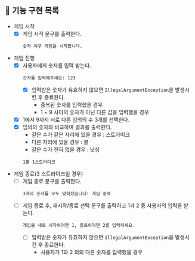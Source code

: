 ## 🌟 기능 구현 목록
- 게임 시작
  - [x] 게임 시작 문구를 출력한다.
    ```
    숫자 야구 게임을 시작합니다.
    ```
- 게임 진행
  - [x] 사용자에게 숫자를 입력 받는다.
    ```
    숫자를 입력해주세요: 123
    ```
    - [x] 입력받은 숫자가 유효하지 않으면 `IllegalArgumentException`을 발생시킨 후 종료한다.
      - 중복된 숫자를 입력했을 경우
      - 1 ~ 9 사이의 숫자가 아닌 다른 값을 입력했을 경우
  - [x] 1에서 9까지 서로 다른 임의의 수 3개를 선택한다.
  - [x] 임의의 숫자와 비교하여 결과를 출력한다.
    - 같은 수가 같은 자리에 있을 경우 : 스트라이크
    - 다른 자리에 있을 경우 : 볼
    - 같은 수가 전혀 없을 경우 : 낫싱
    ```
    1볼 1스트라이크
    ```
- 게임 종료(3 스트라이크일 경우)
  - [ ] 게임 종료 문구를 출력한다.
    ```
    3개의 숫자를 모두 맞히셨습니다! 게임 종료
    ```
  - [ ] 게임 종료 후, 재시작/종료 선택 문구를 출력하고 1과 2 중 사용자의 입력을 받는다.
    ```
    게임을 새로 시작하려면 1, 종료하려면 2를 입력하세요.
    ```
    - [ ] 입력받은 숫자가 유효하지 않으면  `IllegalArgumentException`을 발생시킨 후 종료한다.
      - 사용자가 1과 2 외의 다른 숫자를 입력했을 경우